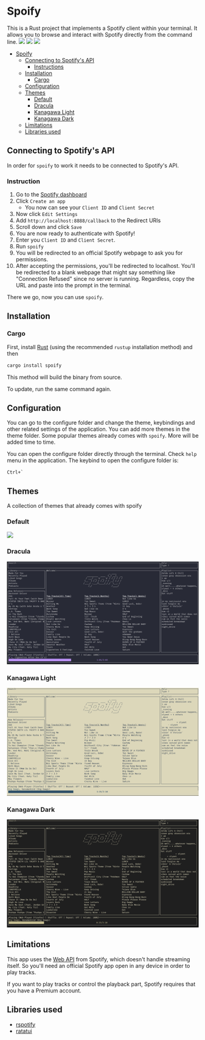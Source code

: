 # Spoify

This is a Rust project that implements a Spotify client within your terminal. It allows you to browse and interact with Spotify directly from the command line.
![](screenshots/idle_state_spoify.png)
![](screenshots/liked_song_spoify.png)
![](screenshots/search_spoify.png)

- [Spoify](#spoify)
  - [Connecting to Spotify's API](#connecting-to-spotifys-api)
    - [Instructions](#instructions)
  - [Installation](#installation)
    - [Cargo](#cargo)
  - [Configuration](#configuration)
  - [Themes](#themes)
    - [Default](#default)
    - [Dracula](#dracula)
    - [Kanagawa Light](#kanagawa-light)
    - [Kanagawa Dark](#kanagawa-dark)
  - [Limitations](#limitations)
  - [Libraries used](#libraries-used)

## Connecting to Spotify's API

In order for `spoify` to work it needs to be connected to Spotify's API.

### Instruction

1. Go to the [Spotify dashboard](https://developer.spotify.com/dashboard/applications)
2. Click `Create an app`
   - You now can see your `Client ID` and `Client Secret`
3. Now click `Edit Settings`
4. Add `http://localhost:8888/callback` to the Redirect URIs
5. Scroll down and click `Save`
6. You are now ready to authenticate with Spotify!
7. Enter you `Client ID` and `Client Secret`.
8. Run `spoify`
9. You will be redirected to an official Spotify webpage to ask you for permissions.
10. After accepting the permissions, you'll be redirected to localhost. You'll be redirected to a blank webpage that might say something like "Connection Refused" since no server is running. Regardless, copy the URL and paste into the prompt in the terminal.

There we go, now you can use `spoify`.

## Installation

### Cargo

First, install [Rust](https://www.rust-lang.org/tools/install) (using the recommended `rustup` installation method) and then

```bash
cargo install spoify
```

This method will build the binary from source.

To update, run the same command again.

## Configuration

You can go to the configure folder and change the theme, keybindings and other related settings of the application.
You can add more themes in the theme folder. Some popular themes already comes with `spoify`. More will be added time to time.

You can open the configure folder directly through the terminal. Check `help` menu in the application.
The keybind to open the configure folder is:

```
Ctrl+`
```

## Themes

A collection of themes that already comes with spoify

### Default

![](screenshots/idle_state_spoify.png)

### Dracula

![](screenshots/dracula_theme_spoify.png)

### Kanagawa Light

![](screenshots/kanagawa_light_theme_spoify.png)

### Kanagawa Dark

![](screenshots/kanagawa_dark_theme_spoify.png)

## Limitations

This app uses the [Web API](https://developer.spotify.com/documentation/web-api/) from Spotify, which doesn't handle streaming itself. So you'll need an official Spotify app open in any device in order to play tracks.

If you want to play tracks or control the playback part, Spotify requires that you have a Premium account.

## Libraries used

- [rspotify](https://github.com/ramsayleung/rspotify)
- [ratatui](https://github.com/ratatui-org/ratatui)
